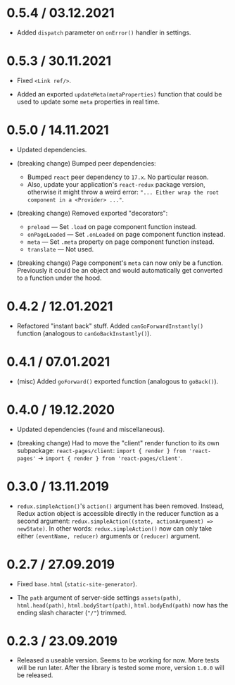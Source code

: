 <!--
As the project grows the `webpack-react-redux-server-side-render-example` setup
gets slow hot-reload times because the rendering service is being re-launched
on every code change and starting up the Node.js process starks taking a long time.
This could be changed into the rendering service being run not via `nodemon`
but via the standard `node` instead meaning that it wouldn't re-launch on every code change.
Instead, the rendering service would always return a dummy `index.html` file contents
like it would in case of client-side-only rendering.
In that case rendering service won't perform any routing or preloading.
It would just return the base HTML structure without any route-specific stuff.
-->

<!-- Maybe replace ActivityIndicator with something else (not requiring ems for width, using percentages instead). -->

<!-- Maybe make `showLoadingInitially: true` a default setting. -->

<!-- Maybe replace `getRoutesByPath()` with `matcher.getRoutes(match)` provided by `found` out-of-the-box: https://github.com/4Catalyzer/found/pull/634#issuecomment-558895066 -->

0.5.4 / 03.12.2021
==================

* Added `dispatch` parameter on `onError()` handler in settings.

0.5.3 / 30.11.2021
==================

* Fixed `<Link ref/>`.

* Added an exported `updateMeta(metaProperties)` function that could be used to update some `meta` properties in real time.

0.5.0 / 14.11.2021
==================

* Updated dependencies.

* (breaking change) Bumped peer dependencies:

  * Bumped `react` peer dependency to `17.x`. No particular reason.
  * Also, update your application's `react-redux` package version, otherwise it might throw a weird error: `"... Either wrap the root component in a <Provider> ..."`.

* (breaking change) Removed exported "decorators":
  * `preload` — Set `.load` on page component function instead.
  * `onPageLoaded` — Set `.onLoaded` on page component function instead.
  * `meta` — Set `.meta` property on page component function instead.
  * `translate` — Not used.

* (breaking change) Page component's `meta` can now only be a function. Previously it could be an object and would automatically get converted to a function under the hood.

0.4.2 / 12.01.2021
==================

* Refactored "instant back" stuff. Added `canGoForwardInstantly()` function (analogous to `canGoBackInstantly()`).

0.4.1 / 07.01.2021
==================

* (misc) Added `goForward()` exported function (analogous to `goBack()`).

0.4.0 / 19.12.2020
==================

* Updated dependencies (`found` and miscellaneous).

* (breaking change) Had to move the "client" render function to its own subpackage: `react-pages/client`: `import { render } from 'react-pages'` -> `import { render } from 'react-pages/client'`.

0.3.0 / 13.11.2019
==================

* `redux.simpleAction()`'s `action()` argument has been removed. Instead, Redux action object is accessible directly in the reducer function as a second argument: `redux.simpleAction((state, actionArgument) => newState)`. In other words: `redux.simpleAction()` now can only take either `(eventName, reducer)` arguments or `(reducer)` argument.

0.2.7 / 27.09.2019
==================

* Fixed `base.html` (`static-site-generator`).

* The `path` argument of server-side settings `assets(path)`, `html.head(path)`, `html.bodyStart(path)`, `html.bodyEnd(path)` now has the ending slash character (`"/"`) trimmed.

0.2.3 / 23.09.2019
==================

* Released a useable version. Seems to be working for now. More tests will be run later. After the library is tested some more, version `1.0.0` will be released.